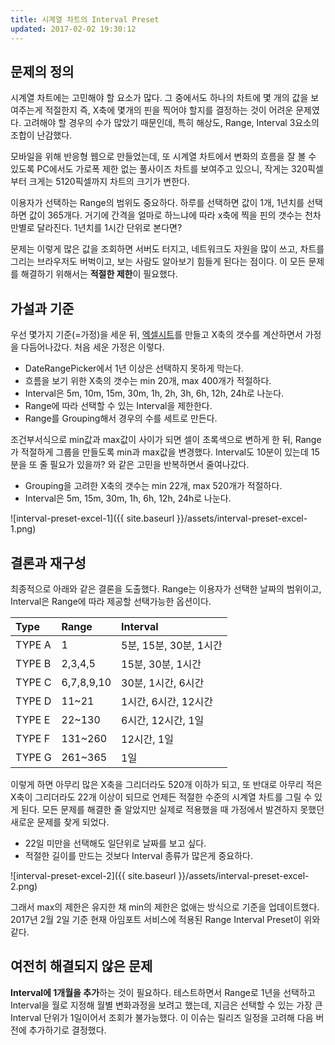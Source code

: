 ```yaml
---
title: 시계열 차트의 Interval Preset
updated: 2017-02-02 19:30:12
---
```


## 문제의 정의

시계열 차트에는 고민해야 할 요소가 많다. 그 중에서도 하나의 차트에 몇 개의 값을 보여주는게 적절한지 즉, X축에 몇개의 핀을 찍어야 할지를 결정하는 것이 어려운 문제였다. 고려해야 할 경우의 수가 많았기 때문인데, 특히 해상도, Range, Interval 3요소의 조합이 난감했다.

모바일을 위해 반응형 웹으로 만들었는데, 또 시계열 차트에서 변화의 흐름을 잘 볼 수 있도록 PC에서도 가로폭 제한 없는 풀사이즈 차트를 보여주고 있으니, 작게는 320픽셀부터 크게는 5120픽셀까지 차트의 크기가 변한다.

이용자가 선택하는 Range의 범위도 중요하다. 하루를 선택하면 값이 1개, 1년치를 선택하면 값이 365개다. 거기에 간격을 얼마로 하느냐에 따라 x축에 찍을 핀의 갯수는 천차만별로 달라진다. 1년치를 1시간 단위로 본다면?

문제는 이렇게 많은 값을 조회하면 서버도 터지고, 네트워크도 자원을 많이 쓰고, 차트를 그리는 브라우저도 버벅이고, 보는 사람도 알아보기 힘들게 된다는 점이다. 이 모든 문제를 해결하기 위해서는 **적절한 제한**이 필요했다.

<div class="divider"></div>

## 가설과 기준

우선 몇가지 기준(=가정)을 세운 뒤, [엑셀시트](https://docs.google.com/spreadsheets/d/1mCL2wrwzprnO1ErTBry6AhSiaUPepAJiu52fOyrbMiE/edit?usp=sharing)를 만들고 X축의 갯수를 계산하면서 가정을 다듬어나갔다. 처음 세운 가정은 이렇다.
* DateRangePicker에서 1년 이상은 선택하지 못하게 막는다.
* 흐름을 보기 위한 X축의 갯수는 min 20개, max 400개가 적절하다.
* Interval은 5m, 10m, 15m, 30m, 1h, 2h, 3h, 6h, 12h, 24h로 나눈다.
* Range에 따라 선택할 수 있는 Interval을 제한한다.
* Range를 Grouping해서 경우의 수를 세트로 만든다.

조건부서식으로 min값과 max값이 사이가 되면 셀이 초록색으로 변하게 한 뒤, Range가 적절하게 그룹을 만들도록 min과 max값을 변경했다.
Interval도 10분이 있는데 15분을 또 줄 필요가 있을까? 와 같은 고민을 반복하면서 줄여나갔다.

* Grouping을 고려한 X축의 갯수는 min 22개, max 520개가 적절하다.
* Interval은 5m, 15m, 30m, 1h, 6h, 12h, 24h로 나눈다.

![interval-preset-excel-1]({{ site.baseurl }}/assets/interval-preset-excel-1.png)

<div class="divider"></div>

## 결론과 재구성

최종적으로 아래와 같은 결론을 도출했다. Range는 이용자가 선택한 날짜의 범위이고, Interval은 Range에 따라 제공할 선택가능한 옵션이다.

| Type          | Range         | Interval  |
| :------------ |:--------------| :---------|
| TYPE A        |  1            | 5분, 15분, 30분, 1시간|              
| TYPE B        |  2,3,4,5      | 15분, 30분, 1시간    |         
| TYPE C        |  6,7,8,9,10   | 30분, 1시간, 6시간    |           
| TYPE D        |  11~21        | 1시간, 6시간, 12시간  |             
| TYPE E        |  22~130       | 6시간, 12시간, 1일   |            
| TYPE F        |  131~260      | 12시간, 1일         |
| TYPE G        |  261~365      | 1일                |

이렇게 하면 아무리 많은 X축을 그리더라도 520개 이하가 되고, 또 반대로 아무리 적은 X축이 그리더라도 22개 이상이 되므로 언제든 적절한 수준의 시계열 차트를 그릴 수 있게 된다. 모든 문제를 해결한 줄 알았지만 실제로 적용했을 때 가정에서 발견하지 못했던 새로운 문제를 찾게 되었다.

* 22일 미만을 선택해도 일단위로 날짜를 보고 싶다.
* 적절한 길이를 만드는 것보다 Interval 종류가 많은게 중요하다.

![interval-preset-excel-2]({{ site.baseurl }}/assets/interval-preset-excel-2.png)

그래서 max의 제한은 유지한 채 min의 제한은 없애는 방식으로 기준을 업데이트했다. 2017년 2월 2일 기준 현재 아임포트 서비스에 적용된 Range Interval Preset이 위와 같다.

<div class="divider"></div>

## 여전히 해결되지 않은 문제

**Interval에 1개월을 추가**하는 것이 필요하다. 테스트하면서 Range로 1년을 선택하고 Interval을 월로 지정해 월별 변화과정을 보려고 했는데, 지금은 선택할 수 있는 가장 큰 Interval 단위가 1일이어서 조회가 불가능했다. 이 이슈는 릴리즈 일정을 고려해 다음 버전에 추가하기로 결정했다.